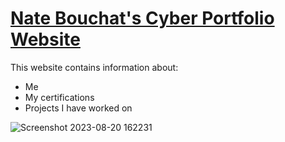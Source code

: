 # [Nate Bouchat's Cyber Portfolio Website](https://natebouchat.github.io/index.html)

This website contains information about: 
- Me
- My certifications
- Projects I have worked on

![Screenshot 2023-08-20 162231](https://github.com/natebouchat/natebouchat.github.io/assets/97686969/40e78693-ca37-43f8-bf5d-e93a043adebd)


